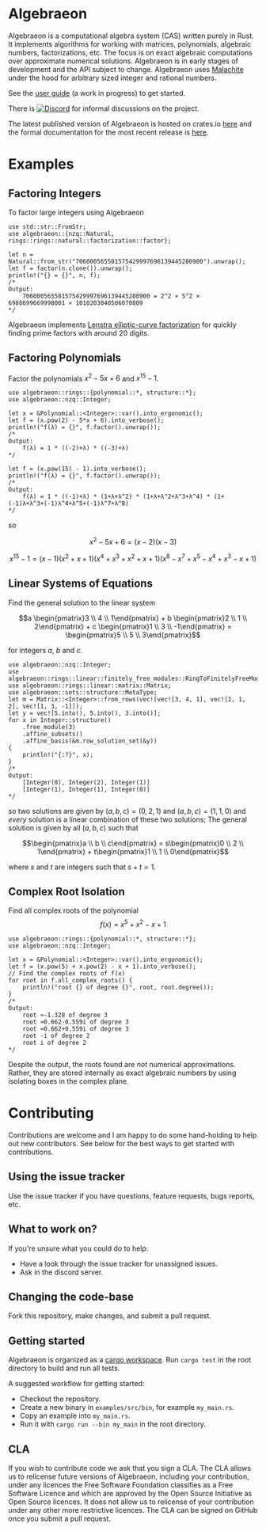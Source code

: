 # Algebraeon

Algebraeon is a computational algebra system (CAS) written purely in Rust. It implements algorithms for working with matrices, polynomials, algebraic numbers, factorizations, etc. The focus is on exact algebraic computations over approximate numerical solutions. Algebraeon is in early stages of development and the API subject to change. Algebraeon uses [Malachite](https://www.malachite.rs/) under the hood for arbitrary sized integer and rational numbers.

See the [user guide](https://pishleback.github.io/Algebraeon/) (a work in progress) to get started. 

There is [![Discord](https://img.shields.io/badge/Discord-Join%20Chat-7289DA?logo=discord&logoColor=white)](https://discord.gg/DBqbPqPMKR) for informal discussions on the project.

The latest published version of Algebraeon is hosted on crates.io [here](https://crates.io/crates/algebraeon) and the formal documentation for the most recent release is [here](https://docs.rs/algebraeon/latest/algebraeon/).

# Examples

## Factoring Integers

To factor large integers using Algebraeon

```
use std::str::FromStr;
use algebraeon::{nzq::Natural, rings::rings::natural::factorization::factor};

let n = Natural::from_str("706000565581575429997696139445280900").unwrap();
let f = factor(n.clone()).unwrap();
println!("{} = {}", n, f);
/*
Output:
    706000565581575429997696139445280900 = 2^2 × 5^2 × 6988699669998001 × 1010203040506070809
*/
```

Algebraeon implements [Lenstra elliptic-curve factorization](https://en.wikipedia.org/wiki/Lenstra_elliptic-curve_factorization) for quickly finding prime factors with around 20 digits.

## Factoring Polynomials

Factor the polynomials $x^2 - 5x + 6$ and $x^{15} - 1$.

```
use algebraeon::rings::{polynomial::*, structure::*};
use algebraeon::nzq::Integer;

let x = &Polynomial::<Integer>::var().into_ergonomic();
let f = (x.pow(2) - 5*x + 6).into_verbose();
println!("f(λ) = {}", f.factor().unwrap());
/*
Output:
    f(λ) = 1 * ((-2)+λ) * ((-3)+λ)
*/

let f = (x.pow(15) - 1).into_verbose();
println!("f(λ) = {}", f.factor().unwrap());
/*
Output:
    f(λ) = 1 * ((-1)+λ) * (1+λ+λ^2) * (1+λ+λ^2+λ^3+λ^4) * (1+(-1)λ+λ^3+(-1)λ^4+λ^5+(-1)λ^7+λ^8)
*/
```

so

```math
x^2 - 5x + 6 = (x-2)(x-3)
```

```math
x^{15}-1 = (x-1)(x^2+x+1)(x^4+x^3+x^2+x+1)(x^8-x^7+x^5-x^4+x^3-x+1)
```

## Linear Systems of Equations

Find the general solution to the linear system

```math
a \begin{pmatrix}3 \\ 4 \\ 1\end{pmatrix} + b \begin{pmatrix}2 \\ 1 \\ 2\end{pmatrix} + c \begin{pmatrix}1 \\ 3 \\ -1\end{pmatrix} = \begin{pmatrix}5 \\ 5 \\ 3\end{pmatrix}
```

for integers $a$, $b$ and $c$.

```
use algebraeon::nzq::Integer;
use algebraeon::rings::linear::finitely_free_modules::RingToFinitelyFreeModuleStructure;
use algebraeon::rings::linear::matrix::Matrix;
use algebraeon::sets::structure::MetaType;
let m = Matrix::<Integer>::from_rows(vec![vec![3, 4, 1], vec![2, 1, 2], vec![1, 3, -1]]);
let y = vec![5.into(), 5.into(), 3.into()];
for x in Integer::structure()
    .free_module(3)
    .affine_subsets()
    .affine_basis(&m.row_solution_set(&y))
{
    println!("{:?}", x);
}
/*
Output:
    [Integer(0), Integer(2), Integer(1)]
    [Integer(1), Integer(1), Integer(0)]
*/
```

so two solutions are given by $(a, b, c) = (0, 2, 1)$ and $(a, b, c) = (1, 1, 0)$ and _every_ solution is a linear combination of these two solutions; The general solution is given by all $(a, b, c)$ such that

```math
\begin{pmatrix}a \\ b \\ c\end{pmatrix} = s\begin{pmatrix}0 \\ 2 \\ 1\end{pmatrix} + t\begin{pmatrix}1 \\ 1 \\ 0\end{pmatrix}
```

where $s$ and $t$ are integers such that $s + t = 1$.

## Complex Root Isolation

Find all complex roots of the polynomial
$$f(x) = x^5 + x^2 - x + 1$$

```
use algebraeon::rings::{polynomial::*, structure::*};
use algebraeon::nzq::Integer;

let x = &Polynomial::<Integer>::var().into_ergonomic();
let f = (x.pow(5) + x.pow(2) - x + 1).into_verbose();
// Find the complex roots of f(x)
for root in f.all_complex_roots() {
    println!("root {} of degree {}", root, root.degree());
}
/*
Output:
    root ≈-1.328 of degree 3
    root ≈0.662-0.559i of degree 3
    root ≈0.662+0.559i of degree 3
    root -i of degree 2
    root i of degree 2
*/
```

Despite the output, the roots found are _not_ numerical approximations. Rather, they are stored internally as exact algebraic numbers by using isolating boxes in the complex plane.

# Contributing

Contributions are welcome and I am happy to do some hand-holding to help out new contributors. See below for the best ways to get started with contributions.

## Using the issue tracker

Use the issue tracker if you have questions, feature requests, bugs reports, etc.

## What to work on?

If you're unsure what you could do to help:
 - Have a look through the issue tracker for unassigned issues.
 - Ask in the discord server.

## Changing the code-base

Fork this repository, make changes, and submit a pull request.

## Getting started

Algebraeon is organized as a [cargo workspace](https://doc.rust-lang.org/book/ch14-03-cargo-workspaces.html). Run `cargo test` in the root directory to build and run all tests.

A suggested workflow for getting started:
- Checkout the repository.
- Create a new binary in `examples/src/bin`, for example `my_main.rs`.
- Copy an example into `my_main.rs`.
- Run it with `cargo run --bin my_main` in the root directory.

## CLA

If you wish to contribute code we ask that you sign a CLA. The CLA allows us to relicense future versions of Algebraeon, including your contribution, under any licences the Free Software Foundation classifies as a Free Software Licence and which are approved by the Open Source Initiative as Open Source licences. It does not allow us to relicense of your contribution under any other more restrictive licences. The CLA can be signed on GitHub once you submit a pull request.
